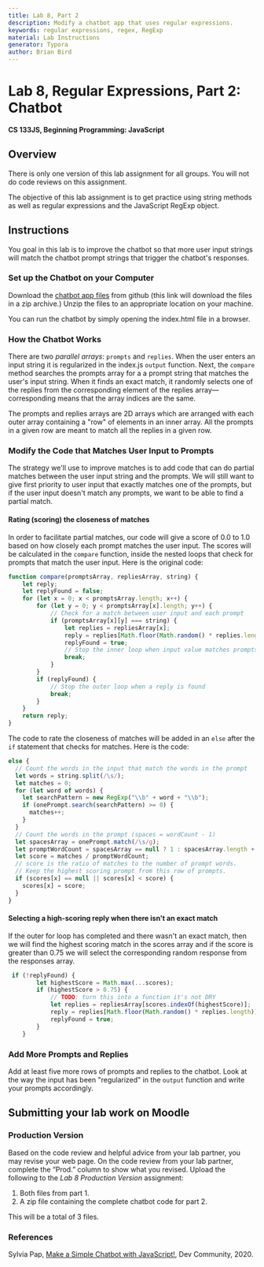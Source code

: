 ```yaml
---
title: Lab 8, Part 2
description: Modify a chatbot app that uses regular expressions.
keywords: regular expressions, regex, RegExp
material: Lab Instructions
generator: Typora
author: Brian Bird
---
```




<h1>Lab 8, Regular Expressions, Part 2: Chatbot</h1

**CS 133JS, Beginning Programming: JavaScript**

## Overview

There is only one version of this lab assignment for all groups. You will not do code reviews on this assignment.

The objective of this lab assignment is to get practice using string methods as well as regular expressions and the JavaScript RegExp object.

## Instructions

You goal in this lab is to improve the chatbot so that more user input strings will match the chatbot prompt strings that trigger the chatbot's responses.

### Set up the Chatbot on your Computer

Download the [chatbot app files](https://minhaskamal.github.io/DownGit/#/home?url=https://github.com/LCC-CIT/CS133JS-CourseMaterials/tree/master/Labs/Lab08/ChatBotStarter) from github (this link will download the files in a zip archive.) Unzip the files to an appropriate location on your machine.

You can run the chatbot by simply opening the index.html file in a browser.

### How the Chatbot Works

There are two *parallel arrays*: `prompts` and `replies`. When the user enters an input string it is regularized in the index.js `output` function. Next, the `compare` method searches the prompts array for a a prompt string that matches the user's input string. When it finds an exact match, it randomly selects one of the replies from the corresponding element of the replies array&mdash;corresponding means that the array indices are the same.

The prompts and replies arrays are 2D arrays which are arranged with each outer array containing a "row" of elements in an inner array. All the prompts in a given row are meant to match all the replies in a given row.

### Modify the Code that Matches User Input to Prompts

The strategy we'll use to improve matches is to add code that can do partial matches between the user input string and the prompts. We will still want to give first priority to user input that exactly matches one of the prompts, but if the user input doesn't match any prompts, we want to be able to find a partial match.

#### Rating (scoring) the closeness of matches

In order to facilitate partial matches, our code will give a score of 0.0 to 1.0 based on how closely each prompt matches the user input. The scores will be calculated in the `compare` function, inside the nested loops that check for prompts that match the user input. Here is the original code:

```javascript
function compare(promptsArray, repliesArray, string) {
    let reply;
    let replyFound = false;
    for (let x = 0; x < promptsArray.length; x++) {
        for (let y = 0; y < promptsArray[x].length; y++) {
          	// Check for a match between user input and each prompt
            if (promptsArray[x][y] === string) {
                let replies = repliesArray[x];
                reply = replies[Math.floor(Math.random() * replies.length)];
                replyFound = true;
                // Stop the inner loop when input value matches prompts
                break;
            }
        }
        if (replyFound) {
            // Stop the outer loop when a reply is found
            break;
        }
    }
    return reply;
}
```

The code to rate the closeness of matches will be added in an `else` after the `if` statement that checks for matches. Here is the code:

```JavaScript
else {
  // Count the words in the input that match the words in the prompt
  let words = string.split(/\s/);
  let matches = 0;
  for (let word of words) {
    let searchPattern = new RegExp("\\b" + word + "\\b");
    if (onePrompt.search(searchPattern) >= 0) {
      matches++;
    }
  }
  // Count the words in the prompt (spaces = wordCount - 1)
  let spacesArray = onePrompt.match(/\s/g);
  let promptWordCount = spacesArray == null ? 1 : spacesArray.length + 1;
  let score = matches / promptWordCount;
  // score is the ratio of matches to the number of prompt words.
  // Keep the highest scoring prompt from this row of prompts.
  if (scores[x] == null || scores[x] < score) {
    scores[x] = score;
  }
}
```

#### Selecting a high-scoring reply when there isn't an exact match

If the outer for loop has completed and there wasn't an exact match, then we will find the highest scoring match in the scores array and if the score is greater than 0.75 we will select the corresponding random response from the responses array.

```JavaScript
 if (!replyFound) {
        let highestScore = Math.max(...scores);
        if (highestScore > 0.75) {
            // TODO: turn this into a function it's not DRY
            let replies = repliesArray[scores.indexOf(highestScore)];
            reply = replies[Math.floor(Math.random() * replies.length)];
            replyFound = true;
        }
    }
```

### Add More Prompts and Replies

Add at least five more rows of prompts and replies to the chatbot. Look at the way the input has been "regularized" in the `output` function and write your prompts accordingly.



## Submitting your lab work on Moodle

### Production Version

 Based on the code review and helpful advice from your lab partner, you may revise your web page. On the code review from your lab partner, complete the “Prod.” column to show what you revised. Upload the following to the *Lab 8 Production Version* assignment:

1. Both files from part 1.
2. A zip file containing the complete chatbot code for part 2.

This will be a total of 3 files.



### References

Sylvia Pap, [Make a Simple Chatbot with JavaScript!](https://dev.to/sylviapap/make-a-simple-chatbot-with-javascript-1gc?signin=true), Dev Community, 2020.

